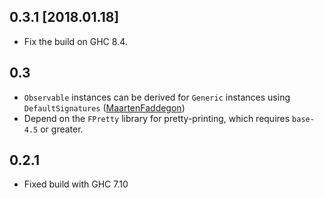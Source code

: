 ## 0.3.1 [2018.01.18]
* Fix the build on GHC 8.4.

## 0.3
* `Observable` instances can be derived for `Generic` instances using
  `DefaultSignatures` ([MaartenFaddegon](https://github.com/ku-fpg/hood/pull/1))
* Depend on the `FPretty` library for pretty-printing, which requires
  `base-4.5` or greater.

## 0.2.1
* Fixed build with GHC 7.10
